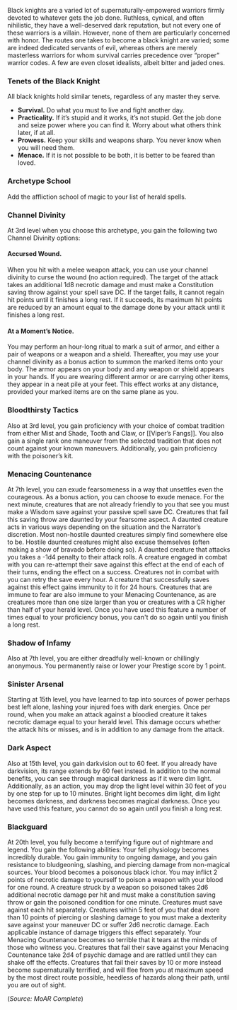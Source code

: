 Black knights are a varied lot of supernaturally-empowered warriors firmly devoted to whatever gets the job done. Ruthless, cynical, and often nihilistic, they have a well-deserved dark reputation, but not every one of these warriors is a villain. However, none of them are particularly concerned with honor. The routes one takes to become a black knight are varied; some are indeed dedicated servants of evil, whereas others are merely masterless warriors for whom survival carries precedence over “proper” warrior codes. A few are even closet idealists, albeit bitter and jaded ones. 

### Tenets of the Black Knight 
All black knights hold similar tenets, regardless of any master they serve. 
- **Survival.** Do what you must to live and fight another day. 
- **Practicality.** If it’s stupid and it works, it’s not stupid. Get the job done and seize power where you can find it. Worry about what others think later, if at all. 
- **Prowess.** Keep your skills and weapons sharp. You never know when you will need them. 
- **Menace.** If it is not possible to be both, it is better to be feared than loved. 

### Archetype School 
Add the affliction school of magic to your list of herald spells. 

### Channel Divinity 
At 3rd level when you choose this archetype, you gain the following two Channel Divinity options: 
#### Accursed Wound. 
When you hit with a melee weapon attack, you can use your channel divinity to curse the wound (no action required). The target of the attack takes an additional 1d8 necrotic damage and must make a Constitution saving throw against your spell save DC. If the target fails, it cannot regain hit points until it finishes a long rest. If it succeeds, its maximum hit points are reduced by an amount equal to the damage done by your attack until it finishes a long rest. 
#### At a Moment’s Notice. 
You may perform an hour-long ritual to mark a suit of armor, and either a pair of weapons or a weapon and a shield. Thereafter, you may use your channel divinity as a bonus action to summon the marked items onto your body. The armor appears on your body and any weapon or shield appears in your hands. If you are wearing different armor or are carrying other items, they appear in a neat pile at your feet. This effect works at any distance, provided your marked items are on the same plane as you. 

### Bloodthirsty Tactics 
Also at 3rd level, you gain proficiency with your choice of combat tradition from either Mist and Shade, Tooth and Claw, or [[Viper’s Fangs]]. You also gain a single rank one maneuver from the selected tradition that does not count against your known maneuvers. Additionally, you gain proficiency with the poisoner’s kit. 

### Menacing Countenance 
At 7th level, you can exude fearsomeness in a way that unsettles even the courageous. As a bonus action, you can choose to exude menace. For the next minute, creatures that are not already friendly to you that see you must make a Wisdom save against your passive spell save DC. Creatures that fail this saving throw are daunted by your fearsome aspect. 
A daunted creature acts in various ways depending on the situation and the Narrator’s discretion. Most non-hostile daunted creatures simply find somewhere else to be. Hostile daunted creatures might also excuse themselves (often making a show of bravado before doing so). A daunted creature that attacks you takes a -1d4 penalty to their attack rolls. 
A creature engaged in combat with you can re-attempt their save against this effect at the end of each of their turns, ending the effect on a success. Creatures not in combat with you can retry the save every hour. A creature that successfully saves against this effect gains immunity to it for 24 hours. Creatures that are immune to fear are also immune to your Menacing Countenance, as are creatures more than one size larger than you or creatures with a CR higher than half of your herald level. 
Once you have used this feature a number of times equal to your proficiency bonus, you can't do so again until you finish a long rest. 

### Shadow of Infamy 
Also at 7th level, you are either dreadfully well-known or chillingly anonymous. You permanently raise or lower your Prestige score by 1 point. 

### Sinister Arsenal 
Starting at 15th level, you have learned to tap into sources of power perhaps best left alone, lashing your injured foes with dark energies. Once per round, when you make an attack against a bloodied creature it takes necrotic damage equal to your herald level. This damage occurs whether the attack hits or misses, and is in addition to any damage from the attack.

### Dark Aspect 
Also at 15th level, you gain darkvision out to 60 feet. If you already have darkvision, its range extends by 60 feet instead. In addition to the normal benefits, you can see through magical darkness as if it were dim light. Additionally, as an action, you may drop the light level within 30 feet of you by one step for up to 10 minutes. Bright light becomes dim light, dim light becomes darkness, and darkness becomes magical darkness. Once you have used this feature, you cannot do so again until you finish a long rest. 

### Blackguard 
At 20th level, you fully become a terrifying figure out of nightmare and legend. You gain the following abilities: 
Your fell physiology becomes incredibly durable. You gain immunity to ongoing damage, and you gain resistance to bludgeoning, slashing, and piercing damage from non-magical sources. 
Your blood becomes a poisonous black ichor. You may inflict 2 points of necrotic damage to yourself to poison a weapon with your blood for one round. A creature struck by a weapon so poisoned takes 2d6 additional necrotic damage per hit and must make a constitution saving throw or gain the poisoned condition for one minute. Creatures must save against each hit separately. Creatures within 5 feet of you that deal more than 10 points of piercing or slashing damage to you must make a dexterity save against your maneuver DC or suffer 2d6 necrotic damage. Each applicable instance of damage triggers this effect separately. 
Your Menacing Countenance becomes so terrible that it tears at the minds of those who witness you. Creatures that fail their save against your Menacing Countenance take 2d4 of psychic damage and are rattled until they can shake off the effects. Creatures that fail their saves by 10 or more instead become supernaturally terrified, and will flee from you at maximum speed by the most direct route possible, heedless of hazards along their path, until you are out of sight.

(*Source: MoAR Complete*)